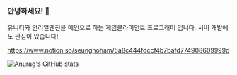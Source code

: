 ### 안녕하세요! 👋

유니티와 언리얼엔진을 메인으로 하는 게임클라이언트 프로그래머 입니다.
서버 개발에도 관심이 있습니다!

https://www.notion.so/seunghoham/5a8c444fdccf4b7bafd774908609999d

![Anurag's GitHub stats](https://github-readme-stats.vercel.app/api?username=SeunghoHam&show_icons=true&theme=radical)
